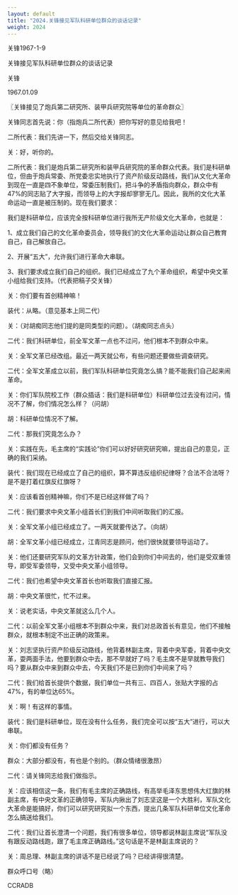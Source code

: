 ```yaml
---
layout: default
title: "2024.关锋接见军队科研单位群众的谈话记录"
weight: 2024
---
```


关锋1967-1-9

关锋接见军队科研单位群众的谈话记录

关锋

1967.01.09

〖关锋接见了炮兵第二研究所、装甲兵研究院等单位的革命群众〗

关锋同志首先说：你（指炮兵二所代表）把你写好的意见给我吧！

二所代表：我们先讲一下，然后交给关锋同志。

关：好，听你的。

二所代表：我们是炮兵第二研究所和装甲兵研究院的革命群众代表。我们是科研单位，但由于炮兵常委、所党委忠实地执行了资产阶级反动路线，我们从文化大革命到现在一直是四不象单位，常委压制我们，把斗争的矛盾指向群众，群众中有47%的同志贴了大字报，而领导上的大字报却寥寥无几。因此，我所的文化大革命运动一直是被压制的。现在我们要求：

我们是科研单位，应该完全按科研单位进行我所无产阶级文化大革命，也就是：

1、成立我们自己的文化革命委员会，领导我们的文化大革命运动让群众自己教育自己，自己解放自己。

2、开展“五大”，允许我们进行革命大串联。

3、我们要求成立我们自己的组织。我们已经成立了九个革命组织，希望中央文革小组给我们支持。（代表把稿子交关锋）

关：你们要有首创精神嘛！

装代：从略。（意见基本上同二代）

关：（对胡痴同志他们提的是同类型的问题）。（胡痴同志点头）

二代：我们科研单位，前全军文革一点也不过问，他们根本不到群众中来。

关：全军文革已经改组。最近一两天就公布，有些问题还要做些调查研究。

二代：全军文革成立以前，我们军队科研单位究竟怎么搞？能不能我们自己起来闹革命。

关：你们军队院校工作（群众插话：我们是科研单位）科研单位过去没有过问，情况不了解，你们情况怎么样？（问胡）

胡：科研单位情况不了解。

二代：那我们究竟怎么办？

关：实践在先，毛主席的“实践论”你们可以好好研究研究嘛，提出自己的意见，正确的我们采纳。

装代：我们现在已经成立了自己的组织，算不算违反组织纪律呀？合法不合法呀？是不是打着红旗反红旗呀？

关：应该看首创精神嘛，你们不是已经这样做了吗？

二代：我们要求中央文革小组首长们到我们中间听取我们的汇报。

关：全军文革小组已经成立了。一两天就要传达了。（向胡）

胡：全军文革小组已经成立，江青同志是顾问，他们很快就要领导运动了。

关：他们还要研究军队的文革方针政策，他们会到你们中间去的，他们是受双重领导，即受军委领导，又受中央文革小组领导。

二代：我们也希望中央文革首长也听取我们直接汇报。

胡：中央文革很忙，忙不过来。

关：说老实话，中央文革就这么几个人。

二代：以前全军文革小组根本不到群众中来，我们对总政首长有意见，他们不接触群众，就根本制定不出正确的政策来。

关：刘志坚执行资产阶级反动路线，他背着林副主席，背着中央军委，背着中央文革，耍两面手法，他要到群众中去，那不早就好了吗？毛主席不是早就教导我们吗？要从群众中来到群众中去，今天我们不是已到你们中间来了吗？

二代：我们给首长提供个数据，我们单位一共有三、四百人，张贴大字报的占47%，有的单位达65%。

关：啊！有这样的事情。

装代：我们是科研单位，现在没有什么任务，我们完全可以按“五大”进行，可以大串联。

关：你们都没有任务？

群众：大部分都没有，有也是个别的。（群众情绪很激昂）

二代：请关锋同志给我们做指示。

关：应该相信这一条，我们有毛主席的正确路线，有高举毛泽东思想伟大红旗的林副主席，有中央文革的正确领导，军队内揪出了刘志坚这是一个大胜利，军队文化大革命是能搞好，你们可以研究研究拟一个东西，提出几条军队科研单位文化革命怎么搞送给我们。

二代：我们让首长澄清一个问题，我们有很多单位，领导都说林副主席说“军队没有跟反动路线跑，跟了毛主席正确路线。”这句话是不是林副主席说的？

关：周总理、林副主席的讲话不是已经说了吗？已经讲得很清楚。

群众呼口号（略）

CCRADB

